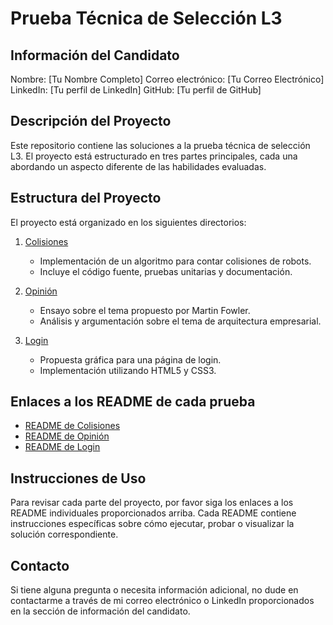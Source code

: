 # Prueba Técnica de Selección L3

## Información del Candidato

Nombre: [Tu Nombre Completo]
Correo electrónico: [Tu Correo Electrónico]
LinkedIn: [Tu perfil de LinkedIn]
GitHub: [Tu perfil de GitHub]

## Descripción del Proyecto

Este repositorio contiene las soluciones a la prueba técnica de selección L3. El proyecto está estructurado en tres partes principales, cada una abordando un aspecto diferente de las habilidades evaluadas.

## Estructura del Proyecto

El proyecto está organizado en los siguientes directorios:

1. [Colisiones](./colisiones/README.md)
   - Implementación de un algoritmo para contar colisiones de robots.
   - Incluye el código fuente, pruebas unitarias y documentación.

2. [Opinión](./opinion/README.md)
   - Ensayo sobre el tema propuesto por Martin Fowler.
   - Análisis y argumentación sobre el tema de arquitectura empresarial.

3. [Login](./login/README.md)
   - Propuesta gráfica para una página de login.
   - Implementación utilizando HTML5 y CSS3.

## Enlaces a los README de cada prueba

- [README de Colisiones](./colisiones/README.md)
- [README de Opinión](./opinion/README.md)
- [README de Login](./login/README.md)

## Instrucciones de Uso

Para revisar cada parte del proyecto, por favor siga los enlaces a los README individuales proporcionados arriba. Cada README contiene instrucciones específicas sobre cómo ejecutar, probar o visualizar la solución correspondiente.

## Contacto

Si tiene alguna pregunta o necesita información adicional, no dude en contactarme a través de mi correo electrónico o LinkedIn proporcionados en la sección de información del candidato.